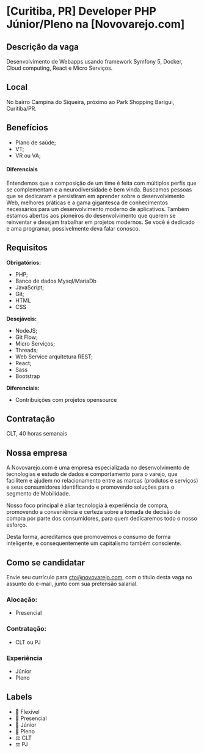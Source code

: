 # [Curitiba, PR] Developer PHP Júnior/Pleno na [Novovarejo.com]

## Descrição da vaga

Desenvolvimento de Webapps usando framework Symfony 5, Docker, Cloud computing, React e Micro Serviços.

## Local

No bairro Campina do Siqueira, próximo ao Park Shopping Barigui, Curitiba/PR.


## Benefícios

* Plano de saúde;
* VT;
* VR ou VA;

#### Diferenciais

Entendemos que a composição de um time é feita com múltiplos perfis que se complementam e a neurodiversidade é bem vinda.
Buscamos pessoas que se dedicaram e persistiram em aprender sobre o desenvolvimento Web, melhores práticas e a gama gigantesca de conhecimentos necessários para um desenvolvimento moderno de aplicativos. Também estamos abertos aos pioneiros do desenvolvimento que querem se reinventar e desejam trabalhar em projetos modernos. Se você é dedicado e ama programar, possivelmente deva falar conosco.

## Requisitos

**Obrigatórios:**
- PHP;
- Banco de dados Mysql/MariaDb
- JavaScript;
- Git;
- HTML
- CSS

**Desejáveis:**
- NodeJS;
- Git Flow;
- Micro Serviços;
- Threads;
- Web Service arquitetura REST;
- React;
- Sass
- Bootstrap

**Diferenciais:**
- Contribuições com projetos opensource

## Contratação

CLT, 40 horas semanais

## Nossa empresa

A Novovarejo.com é uma empresa especializada no desenvolvimento de
tecnologias e estudo de dados e comportamento para o varejo, que facilitem e
ajudem no relacionamento entre as marcas (produtos e serviços) e seus
consumidores identificando e promovendo soluções para o segmento
de Mobilidade.

Nosso foco principal é aliar tecnologia à experiência de compra, promovendo a
conveniência e certeza sobre a tomada de decisão de compra por parte dos
consumidores, para quem dedicaremos todo o nosso esforço.

Desta forma, acreditamos que promovemos o consumo de forma inteligente, e
consequentemente um capitalismo também consciente.

## Como se candidatar

Envie seu currículo para [cto@novovarejo.com](mailto:cto@novovarejo.com), com o título desta vaga no assunto do e-mail, junto com sua pretensão salarial.

### Alocação:
- Presencial

### Contratação:
- CLT ou PJ

### Experiência
- Júnior
- Pleno

## Labels

- 🏢 Flexível
- 🏢 Presencial
- 👦 Júnior
- 👨 Pleno
- ⚖️ CLT
- ⚖️ PJ
